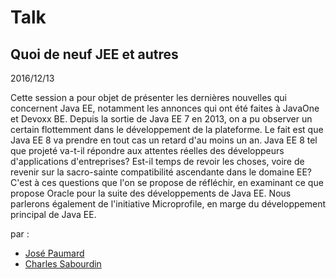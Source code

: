 # Talk

## Quoi de neuf JEE et autres

2016/12/13

Cette session a pour objet de présenter les dernières nouvelles qui concernent Java EE, notamment les annonces qui ont été faites à JavaOne et Devoxx BE.
Depuis la sortie de Java EE 7 en 2013, on a pu observer un certain flottemment dans le développement de la plateforme. Le fait est que Java EE 8 va prendre en tout cas un retard d'au moins un an. Java EE 8 tel que projeté va-t-il répondre aux attentes réelles des développeurs d'applications d'entreprises? Est-il temps de revoir les choses, voire de revenir sur la sacro-sainte compatibilité ascendante dans le domaine EE? C'est à ces questions que l'on se propose de réfléchir, en examinant ce que propose Oracle pour la suite des développements de Java EE. Nous parlerons également de l'initiative Microprofile, en marge du développement principal de Java EE.


par :

* [José Paumard](/speakers/paumard-jose.html)
* [Charles Sabourdin](/speakers/sabourdin-charles.html)

